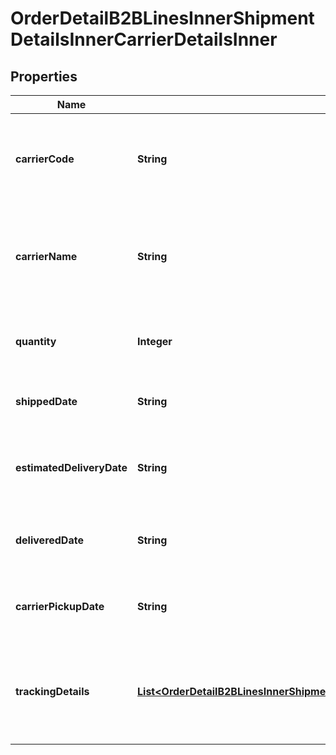 

# OrderDetailB2BLinesInnerShipmentDetailsInnerCarrierDetailsInner


## Properties

| Name | Type | Description | Notes |
|------------ | ------------- | ------------- | -------------|
|**carrierCode** | **String** | The carrier code for the shipment containing the line item. |  [optional] |
|**carrierName** | **String** | The name of the carrier of the shipment containing the line item. |  [optional] |
|**quantity** | **Integer** | The quantity shipped of the line item. |  [optional] |
|**shippedDate** | **String** | The actual date when line item shipped. |  [optional] |
|**estimatedDeliveryDate** | **String** | The date the line item is expected to be delivered. |  [optional] |
|**deliveredDate** | **String** | The actual date of delivery of the line item. |  [optional] |
|**carrierPickupDate** | **String** | The actual date when carrier picked up line item. |  [optional] |
|**trackingDetails** | [**List&lt;OrderDetailB2BLinesInnerShipmentDetailsInnerCarrierDetailsInnerTrackingDetailsInner&gt;**](OrderDetailB2BLinesInnerShipmentDetailsInnerCarrierDetailsInnerTrackingDetailsInner.md) | The tracking details for the shipment containing the line item. |  [optional] |



